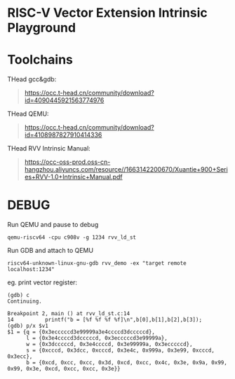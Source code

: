 # RISC-V Vector Extension Intrinsic Playground


# Toolchains
THead gcc&gdb:
>https://occ.t-head.cn/community/download?id=4090445921563774976

THead QEMU:
>https://occ.t-head.cn/community/download?id=4108987827910414336

THead RVV Intrinsic Manual:
>https://occ-oss-prod.oss-cn-hangzhou.aliyuncs.com/resource//1663142200670/Xuantie+900+Series+RVV-1.0+Intrinsic+Manual.pdf

# DEBUG
Run QEMU and pause to debug
```
qemu-riscv64 -cpu c908v -g 1234 rvv_ld_st
```
Run GDB and attach to QEMU
```
riscv64-unknown-linux-gnu-gdb rvv_demo -ex "target remote localhost:1234"
```
eg. print vector register:
```
(gdb) c
Continuing.

Breakpoint 2, main () at rvv_ld_st.c:14
14          printf("b = [%f %f %f %f]\n",b[0],b[1],b[2],b[3]);
(gdb) p/x $v1
$1 = {q = {0x3ecccccd3e99999a3e4ccccd3dcccccd},
      l = {0x3e4ccccd3dcccccd, 0x3ecccccd3e99999a},
      w = {0x3dcccccd, 0x3e4ccccd, 0x3e99999a, 0x3ecccccd},
      s = {0xcccd, 0x3dcc, 0xcccd, 0x3e4c, 0x999a, 0x3e99, 0xcccd, 0x3ecc},
      b = {0xcd, 0xcc, 0xcc, 0x3d, 0xcd, 0xcc, 0x4c, 0x3e, 0x9a, 0x99, 0x99, 0x3e, 0xcd, 0xcc, 0xcc, 0x3e}}
```

